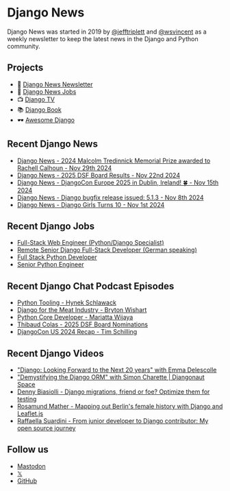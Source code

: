 # Django News

Django News was started in 2019 by [@jefftriplett](https://github.com/jefftriplett) and [@wsvincent](https://github.com/wsvincent) as a weekly newsletter to keep the latest news in the Django and Python community.

## Projects

- :newspaper: [Django News Newsletter](https://django-news.com)
- :briefcase: [Django News Jobs](https://jobs.django-news.com)
- :tv: [Django TV](https://djangotv.com)
- :books: [Django Book](https://djangobook.com)
- :dark_sunglasses: [Awesome Django](https://awesomedjango.org)

## Recent Django News

<!--START_SECTION:news-->
- [Django News - 2024 Malcolm Tredinnick Memorial Prize awarded to Rachell Calhoun - Nov 29th 2024](https://django-news.com/issues/261)
- [Django News - 2025 DSF Board Results - Nov 22nd 2024](https://django-news.com/issues/260)
- [Django News - DjangoCon Europe 2025 in Dublin, Ireland! 🍀 - Nov 15th 2024](https://django-news.com/issues/259)
- [Django News - Django bugfix release issued: 5.1.3 - Nov 8th 2024](https://django-news.com/issues/258)
- [Django News - Django Girls Turns 10 - Nov 1st 2024](https://django-news.com/issues/257)
<!--END_SECTION:news-->

## Recent Django Jobs

<!--START_SECTION:jobs-->
- [Full-Stack Web Engineer (Python/Django Specialist)](https://jobs.django-news.com/361/full-stack-web-engineer-pythondjango-specialist-e180-inc/)
- [Remote Senior Django Full-Stack Developer (German speaking)](https://jobs.django-news.com/359/remote-senior-django-full-stack-developer-german-speaking-immometrica/)
- [Full Stack Python Developer](https://jobs.django-news.com/351/full-stack-python-developer-teralumen-solutions-pvt-ltd/)
- [Senior Python Engineer](https://jobs.django-news.com/348/senior-python-engineer-kazang-a-company-part-of-the-lesaka-technologies-group/)
<!--END_SECTION:jobs-->

## Recent Django Chat Podcast Episodes

<!--START_SECTION:episodes-->
- [Python Tooling - Hynek Schlawack](https://djangochat.com)
- [Django for the Meat Industry - Bryton Wishart](https://djangochat.com)
- [Python Core Developer - Mariatta Wijaya](https://djangochat.com)
- [Thibaud Colas - 2025 DSF Board Nominations](https://djangochat.com)
- [DjangoCon US 2024 Recap - Tim Schilling](https://djangochat.com)
<!--END_SECTION:episodes-->

## Recent Django Videos

<!--START_SECTION:videos-->
- ["Django: Looking Forward to the Next 20 years" with Emma Delescolle](http://djangotv.com/videos/djangonaut-space/2024/django-looking-forward-to-the-next-20-years-with-emma-delescolle/)
- ["Demystifying the Django ORM" with Simon Charette | Djangonaut Space](http://djangotv.com/videos/djangonaut-space/2024/demystifying-the-django-orm-with-simon-charette-djangonaut-space/)
- [Denny Biasiolli - Django migrations, friend or foe? Optimize them for testing](http://djangotv.com/videos/django-day-copenhagen/2024/denny-biasiolli-django-migrations-friend-or-foe-optimize-them-for-testing/)
- [Rosamund Mather - Mapping out Berlin's female history with Django and Leaflet.js](http://djangotv.com/videos/django-day-copenhagen/2024/rosamund-mather-mapping-out-berlins-female-history-with-django-and-leafletjs/)
- [Raffaella Suardini - From junior developer to Django contributor: My open source journey](http://djangotv.com/videos/django-day-copenhagen/2024/raffaella-suardini-from-junior-developer-to-django-contributor-my-open-source-journey/)
<!--END_SECTION:videos-->

## Follow us

- [Mastodon](https://mastodon.social/@djangonews)
- [𝕏](https://x.com/djangonewsbot)
- [GitHub](https://github.com/django-news)
